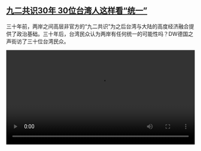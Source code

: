 <!--1669452423000-->
[九二共识30年 30位台湾人这样看“统一”](https://www.dw.com/zh/%E4%B9%9D%E4%BA%8C%E5%85%B1%E8%AF%8630%E5%B9%B4%2030%E4%BD%8D%E5%8F%B0%E6%B9%BE%E4%BA%BA%E8%BF%99%E6%A0%B7%E7%9C%8B%E2%80%9C%E7%BB%9F%E4%B8%80%E2%80%9D/a-63899475)
------

<p>三十年前，两岸之间高层非官方的“九二共识”为之后台湾与大陆的高度经济融合提供了政治基础。三十年后，台湾民众认为两岸有任何统一的可能性吗？DW德国之声街访了三十位台湾民众。</small></p><video src="https://tvdownloaddw-a.akamaihd.net/dwtv_video/flv/vdt_zh/2022/bchi221126_001_2022twindievoxpopfin_01r_AVC_1280x720.mp4" controls style="width:100%"></video>
